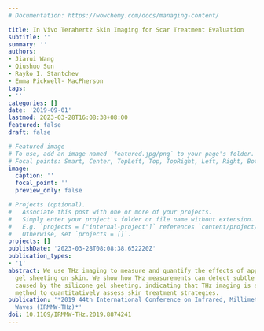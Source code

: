 ```yaml
---
# Documentation: https://wowchemy.com/docs/managing-content/

title: In Vivo Terahertz Skin Imaging for Scar Treatment Evaluation
subtitle: ''
summary: ''
authors:
- Jiarui Wang
- Qiushuo Sun
- Rayko I. Stantchev
- Emma Pickwell- MacPherson
tags:
- ''
categories: []
date: '2019-09-01'
lastmod: 2023-03-28T16:08:38+08:00
featured: false
draft: false

# Featured image
# To use, add an image named `featured.jpg/png` to your page's folder.
# Focal points: Smart, Center, TopLeft, Top, TopRight, Left, Right, BottomLeft, Bottom, BottomRight.
image:
  caption: ''
  focal_point: ''
  preview_only: false

# Projects (optional).
#   Associate this post with one or more of your projects.
#   Simply enter your project's folder or file name without extension.
#   E.g. `projects = ["internal-project"]` references `content/project/deep-learning/index.md`.
#   Otherwise, set `projects = []`.
projects: []
publishDate: '2023-03-28T08:08:38.652220Z'
publication_types:
- '1'
abstract: We use THz imaging to measure and quantify the effects of applying silicone
  gel sheeting on skin. We show how THz measurements can detect subtle hydration changes
  caused by the silicone gel sheeting, indicating that THz imaging is a promising
  method to quantitatively assess skin treatment strategies.
publication: '*2019 44th International Conference on Infrared, Millimeter, and Terahertz
  Waves (IRMMW-THz)*'
doi: 10.1109/IRMMW-THz.2019.8874241
---
```

